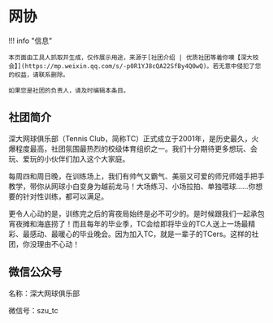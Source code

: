 # 网协

!!! info "信息"

    本页面由工具人抓取并生成，仅作展示用途，来源于[社团介绍 | 优质社团等着你噢【深大校会】](https://mp.weixin.qq.com/s/-p0R1YJ8cQA22SfBy4Q0wQ)。若无意中侵犯了您的权益，请联系删除。
    
    如果您是社团的负责人，请及时编辑本条目。

## 社团简介
深大网球俱乐部（Tennis  Club，简称TC）正式成立于2001年，是历史最久，火爆程度最高，社团氛围最热烈的校级体育组织之一。我们十分期待更多想玩、会玩、爱玩的小伙伴们加入这个大家庭。

每周四和周日晚，在训练场上，我们有帅气又霸气、美丽又可爱的师兄师姐手把手教学，带你从网球小白变身为越前龙马！大场练习、小场拉拍、单独喂球……你想要的针对性训练，都可以满足。

更令人心动的是，训练完之后的宵夜局始终是必不可少的。是时候跟我们一起承包宵夜摊和海底捞了！而且每年的毕业季，TC会给即将毕业的TC人送上一场最精彩、最感动、最暖心的毕业晚会。因为加入TC，就是一辈子的TCers。这样的社团，你没理由不心动！

## 微信公众号
名称：深大网球俱乐部

微信号：szu_tc
